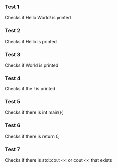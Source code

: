 ### Test 1

Checks if Hello World! is printed

### Test 2

Checks if Hello is printed

### Test 3

Checks if World is printed

### Test 4

Checks if the ! is printed

### Test 5

Checks if there is int main(){

### Test 6

Checks if there is return 0;

### Test 7

Checks if there is std::cout << or cout << that exists
